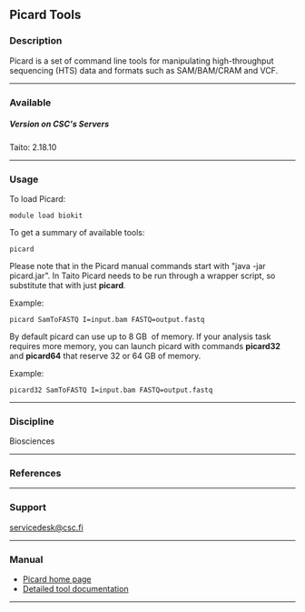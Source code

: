 ## Picard Tools

### Description

Picard is a set of command line tools for manipulating high-throughput sequencing (HTS) data and formats such as SAM/BAM/CRAM and VCF.

* * *

### Available

##### Version on CSC's Servers

Taito: 2.18.10

* * *

### Usage

To load Picard:

    module load biokit
    

To get a summary of available tools:

    picard
    

Please note that in the Picard manual commands start with "java -jar picard.jar". In Taito Picard needs to be run through a wrapper script, so substitute that with just **picard**.

Example:

    picard SamToFASTQ I=input.bam FASTQ=output.fastq
    

By default picard can use up to 8 GB  of memory. If your analysis task requires more memory, you can launch picard with commands **picard32** and **picard64** that reserve 32 or 64 GB of memory.

Example:

    picard32 SamToFASTQ I=input.bam FASTQ=output.fastq
    

* * *

### Discipline

Biosciences  

* * *

### References

* * *

### Support

servicedesk@csc.fi

* * *

### Manual

*   [Picard home page](http://broadinstitute.github.io/picard/)
*   [Detailed tool documentation](http://broadinstitute.github.io/picard/command-line-overview.html)

* * *